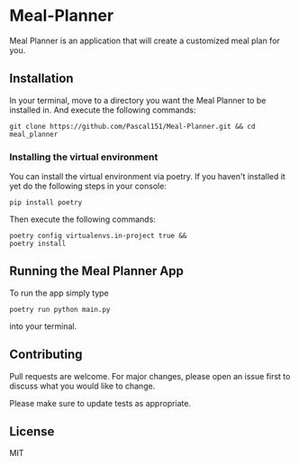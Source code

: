 # Meal-Planner

Meal Planner is an application that will create a customized meal plan for you.

## Installation

In your terminal, move to a directory you want the Meal Planner to be installed in. And execute the following commands:
```
git clone https://github.com/Pascal151/Meal-Planner.git && cd meal_planner
```

### Installing the virtual environment
You can install the virtual environment via poetry. If you haven't installed it yet do the following steps in your console:
```
pip install poetry
```
Then execute the following commands:
```
poetry config virtualenvs.in-project true &&
poetry install
```

## Running the Meal Planner App
To run the app simply type
```
poetry run python main.py
```
into your terminal.

## Contributing
Pull requests are welcome. For major changes, please open an issue first to discuss what you would like to change.

Please make sure to update tests as appropriate.

## License

MIT